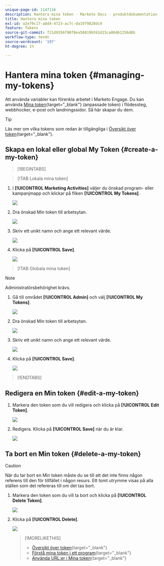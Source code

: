 ```yaml
---
unique-page-id: 1147116
description: Hantera mina token - Marketo Docs - produktdokumentation
title: Hantera mina token
exl-id: a2e70c17-a8d4-4723-ac7c-da1979828dc9
feature: Tokens
source-git-commit: f21d9356f00f8ea50819b591d15ca06d61256d8b
workflow-type: tm+mt
source-wordcount: '197'
ht-degree: 1%

---
```


# Hantera mina token {#managing-my-tokens}

Att använda variabler kan förenkla arbetet i Marketo Engage. Du kan använda [Mina token](/help/marketo/product-docs/core-marketo-concepts/programs/tokens/understanding-my-tokens-in-a-program.md){target="_blank"} (anpassade token) i flödessteg, webbhocker, e-post och landningssidor. Så här skapar du dem.

>[!TIP]
>
>Läs mer om vilka tokens som redan är tillgängliga i [Översikt över token](/help/marketo/product-docs/demand-generation/landing-pages/personalizing-landing-pages/tokens-overview.md){target="_blank"}.

## Skapa en lokal eller global My Token {#create-a-my-token}

>[!BEGINTABS]

>[!TAB Lokala mina token]

1. I **[!UICONTROL Marketing Activities]** väljer du önskad program- eller kampanjmapp och klickar på fliken **[!UICONTROL My Tokens]**.

   ![](assets/create-a-local-my-token-1.png)

1. Dra önskad Min token till arbetsytan.

   ![](assets/create-a-local-my-token-2.png)

1. Skriv ett unikt namn och ange ett relevant värde.

   ![](assets/create-a-local-my-token-3.png)

1. Klicka på **[!UICONTROL Save]**.

   ![](assets/create-a-local-my-token-4.png)

>[!TAB Globala mina token]

>[!NOTE]
>
>Administratörsbehörighet krävs.

1. Gå till området **[!UICONTROL Admin]** och välj **[!UICONTROL My Tokens]**.

   ![](assets/create-a-global-my-token-1.png)

1. Dra önskad Min token till arbetsytan.

   ![](assets/create-a-global-my-token-2.png)

1. Skriv ett unikt namn och ange ett relevant värde.

   ![](assets/create-a-global-my-token-3.png)

1. Klicka på **[!UICONTROL Save]**.

   ![](assets/create-a-global-my-token-4.png)

>[!ENDTABS]

## Redigera en Min token {#edit-a-my-token}

1. Markera den token som du vill redigera och klicka på **[!UICONTROL Edit Token]**.

   ![](assets/edit-a-my-token-1.png)

1. Redigera. Klicka på **[!UICONTROL Save]** när du är klar.

   ![](assets/edit-a-my-token-2.png)

## Ta bort en Min token {#delete-a-my-token}

>[!CAUTION]
>
>När du tar bort en Min token måste du se till att det inte finns någon referens till den för tillfället i någon resurs. Ett tomt utrymme visas på alla ställen som det refereras till om det tas bort.

1. Markera den token som du vill ta bort och klicka på **[!UICONTROL Delete Token]**.

   ![](assets/delete-a-my-token-1.png)

1. Klicka på **[!UICONTROL Delete]**.

   ![](assets/delete-a-my-token-2.png)

   >[!MORELIKETHIS]
   >
   >* [Översikt över token](/help/marketo/product-docs/demand-generation/landing-pages/personalizing-landing-pages/tokens-overview.md){target="_blank"}
   >* [Förstå mina token i ett program](/help/marketo/product-docs/core-marketo-concepts/programs/tokens/understanding-my-tokens-in-a-program.md){target="_blank"}
   >* [Använda URL:er i Mina token](/help/marketo/product-docs/email-marketing/general/using-tokens/using-urls-in-my-tokens.md){target="_blank"}
